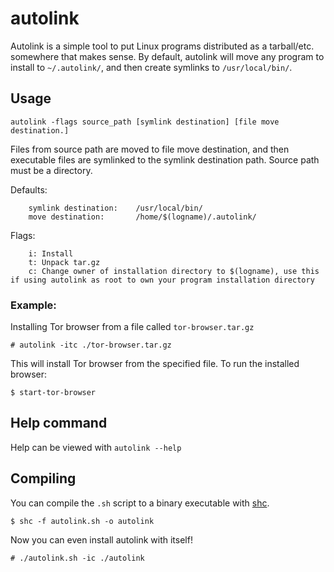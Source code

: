 # autolink

Autolink is a simple tool to put Linux programs distributed as a tarball/etc. somewhere that makes sense. By default, autolink will move any program to install to `~/.autolink/`, and then create symlinks to `/usr/local/bin/`.

## Usage

`autolink -flags source_path [symlink destination] [file move destination.]`

Files from source path are moved to file move destination, and then executable files are symlinked to the symlink destination path. Source path must be a directory.

Defaults:
        
        symlink destination:    /usr/local/bin/
        move destination:       /home/$(logname)/.autolink/

Flags:
        
        i: Install
        t: Unpack tar.gz
        c: Change owner of installation directory to $(logname), use this if using autolink as root to own your program installation directory


### Example:

Installing Tor browser from a file called `tor-browser.tar.gz`

`# autolink -itc ./tor-browser.tar.gz`

This will install Tor browser from the specified file. To run the installed browser:

`$ start-tor-browser`

## Help command

Help can be viewed with `autolink --help`

## Compiling

You can compile the `.sh` script to a binary executable with [shc](https://github.com/neurobin/shc).

`$ shc -f autolink.sh -o autolink`

Now you can even install autolink with itself!

`# ./autolink.sh -ic ./autolink`
